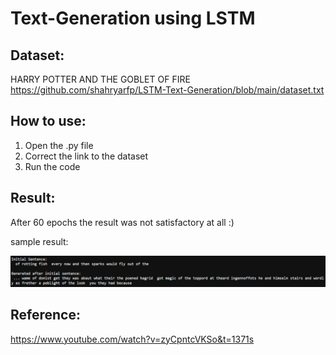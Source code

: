 # Text-Generation using LSTM

## Dataset:
HARRY POTTER AND THE GOBLET OF FIRE<br>
https://github.com/shahryarfp/LSTM-Text-Generation/blob/main/dataset.txt

## How to use:
1. Open the .py file
2. Correct the link to the dataset
3. Run the code

## Result:
After 60 epochs the result was not satisfactory at all :)

sample result:

![](./result.jpg)

## Reference:
https://www.youtube.com/watch?v=zyCpntcVKSo&t=1371s
